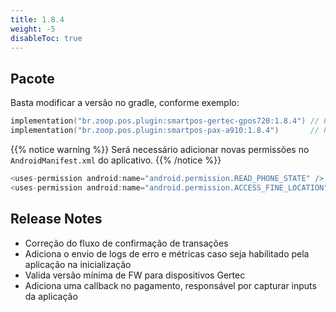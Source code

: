 ```yaml
---
title: 1.8.4
weight: -5
disableToc: true
---
```


## Pacote
Basta modificar a versão no gradle, conforme exemplo:

```Kotlin
implementation("br.zoop.pos.plugin:smartpos-gertec-gpos720:1.8.4") // Para a Gertec GPOS720
implementation("br.zoop.pos.plugin:smartpos-pax-a910:1.8.4")       // Para a Pax A910
```

{{% notice warning %}}
Será necessário adicionar novas permissões no `AndroidManifest.xml` do aplicativo.
{{% /notice %}}

```Kotlin
<uses-permission android:name="android.permission.READ_PHONE_STATE" />
<uses-permission android:name="android.permission.ACCESS_FINE_LOCATION" />
```

## Release Notes
- Correção do fluxo de confirmação de transações
- Adiciona o envio de logs de erro e métricas caso seja habilitado pela aplicação na inicialização
- Valida versão mínima de FW para dispositivos Gertec
- Adiciona uma callback no pagamento, responsável por capturar inputs da aplicação
